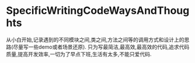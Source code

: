 # SpecificWritingCodeWaysAndThoughts
从小白开始,记录遇到的不同模块之间,类之间,方法之间等的调用方式和设计上的思路(尽量写一些demo或者场景还原). 只为写最简洁,最高效,最高效的代码,追求代码质量,提高开发效率,一切为了早点下班,生活有太多,不能只爱代码.

